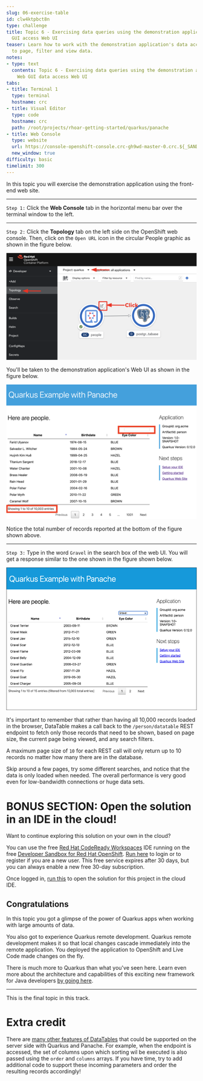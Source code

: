 ```yaml
---
slug: 06-exercise-table
id: clw4ktpbct8n
type: challenge
title: Topic 6 - Exercising data queries using the demonstration application's Web
  GUI access Web UI
teaser: Learn how to work with the demonstration application's data access Web UI
  to page, filter and view data.
notes:
- type: text
  contents: Topic 6 - Exercising data queries using the demonstration application's
    Web GUI data access Web UI
tabs:
- title: Terminal 1
  type: terminal
  hostname: crc
- title: Visual Editor
  type: code
  hostname: crc
  path: /root/projects/rhoar-getting-started/quarkus/panache
- title: Web Console
  type: website
  url: https://console-openshift-console.crc-gh9wd-master-0.crc.${_SANDBOX_ID}.instruqt.io
  new_window: true
difficulty: basic
timelimit: 300
---
```

In this topic you will exercise the demonstration application using the front-end web site.

----

`Step 1:` Click the **Web Console** tab in the horizontal menu bar over the terminal window to the left.

----

`Step 2:` Click the **Topology** tab on the left side on the OpenShift web console. Then, click on the `Open URL` icon in the circular People graphic as shown in the figure below.

![Topology view](../assets/select-route-url.png)

You'll be taken to the demonstration application's Web UI as shown in the figure below.

![Web Console Overview](../assets/database-gui.png)

Notice the total number of records reported at the bottom of the figure shown above.

----

`Step 3:` Type in the word `Gravel` in the search box of the web UI. You will get a response similar to the one shown in the figure shown below.

![Query result](../assets/gravel-query.png)

It's important to remember that rather than having all 10,000 records loaded in the browser, DataTable makes a call back to the `/person/datatable` REST endpoint to fetch only those records that need to be shown, based on page size, the current page being viewed, and any search filters.

A maximum page size of `10` for each REST call will only return up to 10 records no matter how many there are in the database.

Skip around a few pages, try some different searches, and notice that the data is only loaded when needed. The overall performance is very good even for low-bandwidth connections or huge data sets.

# BONUS SECTION: Open the solution in an IDE in the cloud!
Want to continue exploring this solution on your own in the cloud?

You can use the free [Red Hat CodeReady Workspaces](https://developers.redhat.com/products/codeready-workspaces/overview) IDE running on the free [Developer Sandbox for Red Hat OpenShift](http://red.ht/dev-sandbox). [Run here](https://workspaces.openshift.com) to login or to register if you are a new user. This free service expires after 30 days, but you can always enable a new free 30-day subscription.

Once logged in, [run this](https://workspaces.openshift.com/f?url=https://raw.githubusercontent.com/openshift-katacoda/rhoar-getting-started/solution/quarkus/panache/devfile.yaml) to open the solution for this project in the cloud IDE.

## Congratulations

In this topic you got a glimpse of the power of Quarkus apps when working with large amounts of data.

You also got to experience Quarkus remote development. Quarkus remote development makes it so that local changes cascade immediately into the remote application. You deployed the application to OpenShift and Live Code made changes on the fly.

There is much more to Quarkus than what you've seen here. Learn even more about the architecture and capabilities of this exciting new framework for Java developers [by going here](https://developers.redhat.com/products/quarkus/getting-started).

----

This is the final topic in this track.

# Extra credit

There are [many other features of DataTables](https://datatables.net/manual/server-side) that could be supported on the server side with Quarkus and Panache. For example, when the endpoint is accessed, the set of columns upon which sorting wil be executed is also passed using the `order` and `columns` arrays. If you have time, try to add additional code to support these incoming parameters and order the resulting records accordingly!
